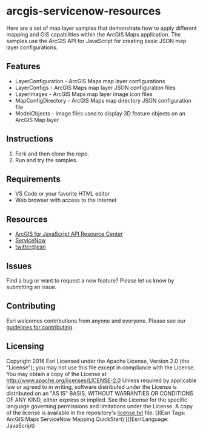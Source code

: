 # arcgis-servicenow-resources
Here are a set of map layer samples that demonstrate how to apply different mapping and GIS capabilities within the ArcGIS Maps application. The samples use the ArcGIS API for JavaScript for creating basic JSON map layer configurations.
## Features
* LayerConfiguration - ArcGIS Maps map layer configurations
* LayerConfigs - ArcGIS Maps map layer JSON configuration files
* LayerImages - ArcGIS Maps map layer image icon files
* MapConfigDirectory - ArcGIS Maps map directory JSON configuration file
* ModelObjects - Image files used to display 3D feature objects on an ArcGIS Map layer
## Instructions
1. Fork and then clone the repo. 
2. Run and try the samples.
## Requirements
* VS Code or your favorite HTML editor
* Web browser with access to the Internet
## Resources
* [ArcGIS for JavaScript API Resource Center](http://help.arcgis.com/en/webapi/javascript/arcgis/index.html) 
* [ServiceNow](https://www.servicenow.com/)
* [twitter@esri](http://twitter.com/esri)
## Issues
Find a bug or want to request a new feature? Please let us know by submitting an issue.
## Contributing
Esri welcomes contributions from anyone and everyone. Please see our [guidelines for contributing](https://github.com/esri/contributing).
## Licensing
Copyright 2016 Esri
Licensed under the Apache License, Version 2.0 (the "License"); you may not use this file except in compliance with the License. You may obtain a copy of the License at
http://www.apache.org/licenses/LICENSE-2.0
Unless required by applicable law or agreed to in writing, software distributed under the License is distributed on an "AS IS" BASIS, WITHOUT WARRANTIES OR CONDITIONS OF ANY KIND, either express or implied. See the License for the specific language governing permissions and limitations under the License.
A copy of the license is available in the repository's [license.txt]( https://raw.githubusercontent.com/ArcGIS/ArcGIS-ServiceNow-Resources/main/License.txt) file.
[](Esri Tags: ArcGIS Maps ServiceNow Mapping QuickStart) 
[](Esri Language: JavaScript)
